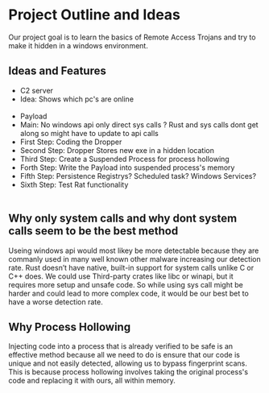 # Project Outline and Ideas

Our project goal is to learn the basics of Remote Access Trojans and try to make it hidden in a windows environment.

## Ideas and Features
- C2 server
- Idea: Shows which pc's are online 
<br /> <br />
- Payload 
- Main: No windows api only direct sys calls ? Rust and sys calls dont get along so might have to update to api calls
- First Step: Coding the Dropper
- Second Step: Dropper Stores new exe in a hidden location
- Third Step: Create a Suspended Process for process hollowing
- Forth Step: Write the Payload into suspended process's memory
- Fifth Step: Persistence Registrys? Scheduled task? Windows Services?
- Sixth Step: Test Rat functionality
<br /> <br />
## Why only system calls and why dont system calls seem to be the best method
Useing windows api would most likey be more detectable because they are commanly used in many well known other malware increasing our detection rate.
Rust doesn’t have native, built-in support for system calls unlike C or C++ does. We could use Third-party crates like libc or winapi, but it requires more setup and unsafe code.
So while using sys call might be harder and could lead to more complex code, it would be our best bet to have a worse detection rate.
## Why Process Hollowing
Injecting code into a process that is already verified to be safe is an effective method because all we need to do is ensure that our code is unique and not easily detected, allowing us to bypass fingerprint scans. This is because process hollowing involves taking the original process's code and replacing it with ours, all within memory.
